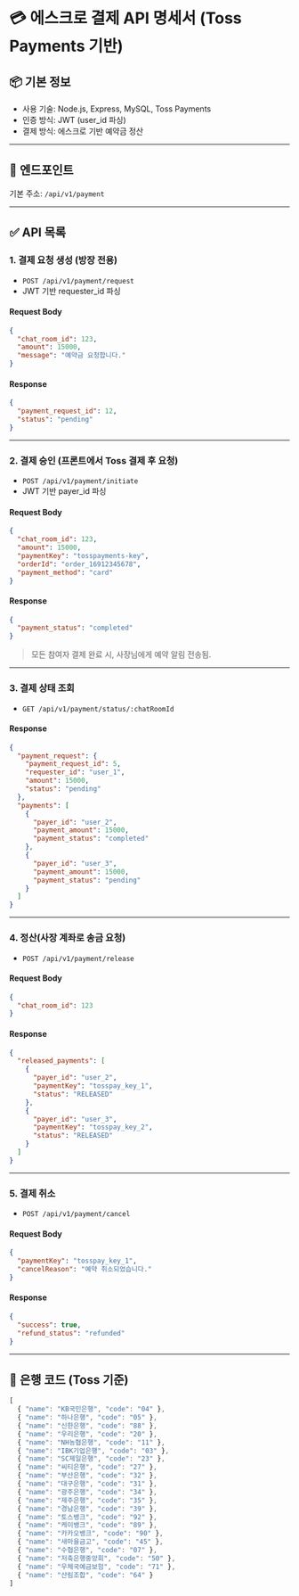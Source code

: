 # 💳 에스크로 결제 API 명세서 (Toss Payments 기반)

## 📦 기본 정보

- 사용 기술: Node.js, Express, MySQL, Toss Payments
- 인증 방식: JWT (user_id 파싱)
- 결제 방식: 에스크로 기반 예약금 정산

---

## 📂 엔드포인트

기본 주소: `/api/v1/payment`

---

## ✅ API 목록

### 1. 결제 요청 생성 (방장 전용)

- `POST /api/v1/payment/request`
- JWT 기반 requester_id 파싱

#### Request Body

```json
{
  "chat_room_id": 123,
  "amount": 15000,
  "message": "예약금 요청합니다."
}
```

#### Response

```json
{
  "payment_request_id": 12,
  "status": "pending"
}
```

---

### 2. 결제 승인 (프론트에서 Toss 결제 후 요청)

- `POST /api/v1/payment/initiate`
- JWT 기반 payer_id 파싱

#### Request Body

```json
{
  "chat_room_id": 123,
  "amount": 15000,
  "paymentKey": "tosspayments-key",
  "orderId": "order_16912345678",
  "payment_method": "card"
}
```

#### Response

```json
{
  "payment_status": "completed"
}
```

> 모든 참여자 결제 완료 시, 사장님에게 예약 알림 전송됨.

---

### 3. 결제 상태 조회

- `GET /api/v1/payment/status/:chatRoomId`

#### Response

```json
{
  "payment_request": {
    "payment_request_id": 5,
    "requester_id": "user_1",
    "amount": 15000,
    "status": "pending"
  },
  "payments": [
    {
      "payer_id": "user_2",
      "payment_amount": 15000,
      "payment_status": "completed"
    },
    {
      "payer_id": "user_3",
      "payment_amount": 15000,
      "payment_status": "pending"
    }
  ]
}
```

---

### 4. 정산(사장 계좌로 송금 요청)

- `POST /api/v1/payment/release`

#### Request Body

```json
{
  "chat_room_id": 123
}
```

#### Response

```json
{
  "released_payments": [
    {
      "payer_id": "user_2",
      "paymentKey": "tosspay_key_1",
      "status": "RELEASED"
    },
    {
      "payer_id": "user_3",
      "paymentKey": "tosspay_key_2",
      "status": "RELEASED"
    }
  ]
}
```

---

### 5. 결제 취소

- `POST /api/v1/payment/cancel`

#### Request Body

```json
{
  "paymentKey": "tosspay_key_1",
  "cancelReason": "예약 취소되었습니다."
}
```

#### Response

```json
{
  "success": true,
  "refund_status": "refunded"
}
```

---

## 🏦 은행 코드 (Toss 기준)

```js
[
  { "name": "KB국민은행", "code": "04" },
  { "name": "하나은행", "code": "05" },
  { "name": "신한은행", "code": "88" },
  { "name": "우리은행", "code": "20" },
  { "name": "NH농협은행", "code": "11" },
  { "name": "IBK기업은행", "code": "03" },
  { "name": "SC제일은행", "code": "23" },
  { "name": "씨티은행", "code": "27" },
  { "name": "부산은행", "code": "32" },
  { "name": "대구은행", "code": "31" },
  { "name": "광주은행", "code": "34" },
  { "name": "제주은행", "code": "35" },
  { "name": "경남은행", "code": "39" },
  { "name": "토스뱅크", "code": "92" },
  { "name": "케이뱅크", "code": "89" },
  { "name": "카카오뱅크", "code": "90" },
  { "name": "새마을금고", "code": "45" },
  { "name": "수협은행", "code": "07" },
  { "name": "저축은행중앙회", "code": "50" },
  { "name": "우체국예금보험", "code": "71" },
  { "name": "산림조합", "code": "64" }
]
```
